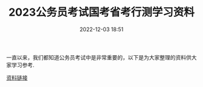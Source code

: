 ﻿---
title: 2023公务员考试国考省考行测学习资料
date: 2022-12-03 18:51
tags:
- 公考
- 省考
- 齐麟
- 行测
- 学习资料
updated: 
---

一直以来，我们都知道公务员考试中是非常重要的，以下是为大家整理的资料供大家学习参考.

[资料链接](https://www.aliyundrive.com/s/88LJBQbcfNF)
